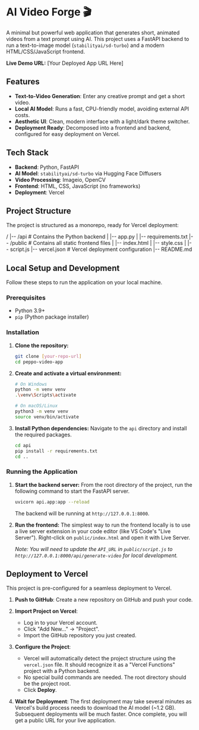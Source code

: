 # AI Video Forge 🎬

A minimal but powerful web application that generates short, animated videos from a text prompt using AI. This project uses a FastAPI backend to run a text-to-image model (`stabilityai/sd-turbo`) and a modern HTML/CSS/JavaScript frontend.

**Live Demo URL:** [Your Deployed App URL Here]

## Features

-   **Text-to-Video Generation**: Enter any creative prompt and get a short video.
-   **Local AI Model**: Runs a fast, CPU-friendly model, avoiding external API costs.
-   **Aesthetic UI**: Clean, modern interface with a light/dark theme switcher.
-   **Deployment Ready**: Decomposed into a frontend and backend, configured for easy deployment on Vercel.

## Tech Stack

-   **Backend**: Python, FastAPI
-   **AI Model**: `stabilityai/sd-turbo` via Hugging Face Diffusers
-   **Video Processing**: Imageio, OpenCV
-   **Frontend**: HTML, CSS, JavaScript (no frameworks)
-   **Deployment**: Vercel

## Project Structure

The project is structured as a monorepo, ready for Vercel deployment:


/
|-- /api                 # Contains the Python backend
|   |-- app.py
|   |-- requirements.txt
|-- /public              # Contains all static frontend files
|   |-- index.html
|   |-- style.css
|   |-- script.js
|-- vercel.json          # Vercel deployment configuration
|-- README.md


## Local Setup and Development

Follow these steps to run the application on your local machine.

### Prerequisites

-   Python 3.9+
-   `pip` (Python package installer)

### Installation

1.  **Clone the repository:**
    ```bash
    git clone [your-repo-url]
    cd peppo-video-app
    ```

2.  **Create and activate a virtual environment:**
    ```bash
    # On Windows
    python -m venv venv
    .\venv\Scripts\activate

    # On macOS/Linux
    python3 -m venv venv
    source venv/bin/activate
    ```

3.  **Install Python dependencies:**
    Navigate to the `api` directory and install the required packages.
    ```bash
    cd api
    pip install -r requirements.txt
    cd .. 
    ```

### Running the Application

1.  **Start the backend server:**
    From the root directory of the project, run the following command to start the FastAPI server.
    ```bash
    uvicorn api.app:app --reload
    ```
    The backend will be running at `http://127.0.0.1:8000`.

2.  **Run the frontend:**
    The simplest way to run the frontend locally is to use a live server extension in your code editor (like VS Code's "Live Server"). Right-click on `public/index.html` and open it with Live Server.

    *Note: You will need to update the `API_URL` in `public/script.js` to `http://127.0.0.1:8000/api/generate-video` for local development.*

## Deployment to Vercel

This project is pre-configured for a seamless deployment to Vercel.

1.  **Push to GitHub**: Create a new repository on GitHub and push your code.

2.  **Import Project on Vercel**:
    -   Log in to your Vercel account.
    -   Click "Add New..." -> "Project".
    -   Import the GitHub repository you just created.

3.  **Configure the Project**:
    -   Vercel will automatically detect the project structure using the `vercel.json` file. It should recognize it as a "Vercel Functions" project with a Python backend.
    -   No special build commands are needed. The root directory should be the project root.
    -   Click **Deploy**.

4.  **Wait for Deployment**: The first deployment may take several minutes as Vercel's build process needs to download the AI model (~1.2 GB). Subsequent deployments will be much faster. Once complete, you will get a public URL for your live application.

